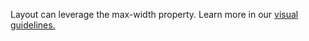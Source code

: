 Layout can leverage the max-width property. Learn more in our <a href="https://playbook.powerapp.cloud/global_props/max_width" target="_blank">visual guidelines.</a>
